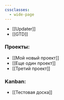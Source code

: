 ```yaml
---
cssclasses:
  - wide-page
---
```


- [[Updater]]
- [[GTD]]

### Проекты:
- [[Мой новый проект]]
- [[Еще один проект]]
- [[Третий проект]]

### Kanban:
- [[Тестовая доска]]
